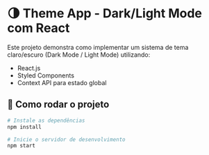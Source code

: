 # 🌗 Theme App - Dark/Light Mode com React

Este projeto demonstra como implementar um sistema de tema claro/escuro (Dark Mode / Light Mode) utilizando:

- React.js
- Styled Components
- Context API para estado global

## 🚀 Como rodar o projeto

```bash
# Instale as dependências
npm install

# Inicie o servidor de desenvolvimento
npm start
